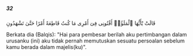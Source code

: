 ##### 32

<span class="ayah">قَالَتْ يَٰٓأَيُّهَا ٱلْمَلَؤُا۟ أَفْتُونِى فِىٓ أَمْرِى مَا كُنتُ قَاطِعَةً أَمْرًا حَتَّىٰ تَشْهَدُونِ</span>

<span class="ayah_translation">Berkata dia (Balqis): "Hai para pembesar berilah aku pertimbangan dalam urusanku (ini) aku tidak pernah memutuskan sesuatu persoalan sebelum kamu berada dalam majelis(ku)".</span>
